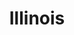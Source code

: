 ---
title: "Illinois"
hashtag: illinois
borders:
  - Indiana
  - Iowa
  - Kentucky
  - Lake Michigan
  - Missouri
  - Wisconsin
cities:
  - Illinois
layout: hashtag
subdivision-of:
  - United States
tags:
  - State
  - United States
---